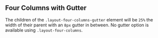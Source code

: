 ## Four Columns with Gutter

The children of the `.layout-four-columns-gutter` element will be `25%` the width of their parent with an `8px` gutter in between. No gutter option is available using `.layout-four-columns`.
